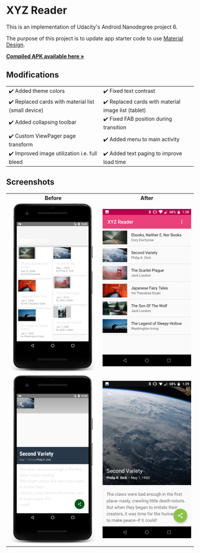 # XYZ Reader

This is an implementation of Udacity's Android Nanodegree project 6.

The purpose of this project is to update app starter code to use [Material Design](https://material.io/design/).

<strong><a href='https://github.com/nkrusch/XYZReader/releases'>Compiled APK available here »</a></strong>

## Modifications

<table>
<tr>
<td> ✔️ Added theme colors </td>
<td> ✔️ Fixed text contrast </td></tr><tr>
<td> ✔️ Replaced cards with material list (small device) </td>
<td> ✔️ Replaced cards with material image list (tablet) </td></tr><tr>
<td> ✔️ Added collapsing toolbar </td>
<td> ✔️ Fixed FAB position during transition </td></tr><tr>
<td> ✔️ Custom ViewPager page transform </td>
<td> ✔️ Added menu to main activity </td></tr><tr>
<td> ✔️ Improved image utilization i.e. full bleed </td>
<td> ✔️ Added text paging to improve load time </td>
</tr>
</table>

## Screenshots

<table>
  <tr>
    <th width="48%">Before</th>
    <th width="48%">After</th>
  </tr>
  <tr>
    <td>
      <img width="100%" src="before_1.png" alt="before" />
    </td>      
    <td>
      <img width="100%" src="after_1.png" alt="before" />
    </td>      
  </tr>
  
  <tr>
    <td>
      <img width="100%" src="before_2.png" alt="before" />
    </td>      
    <td>
      <img width="100%" src="after_2.png" alt="before" />
    </td>      
  </tr>
  </table>

